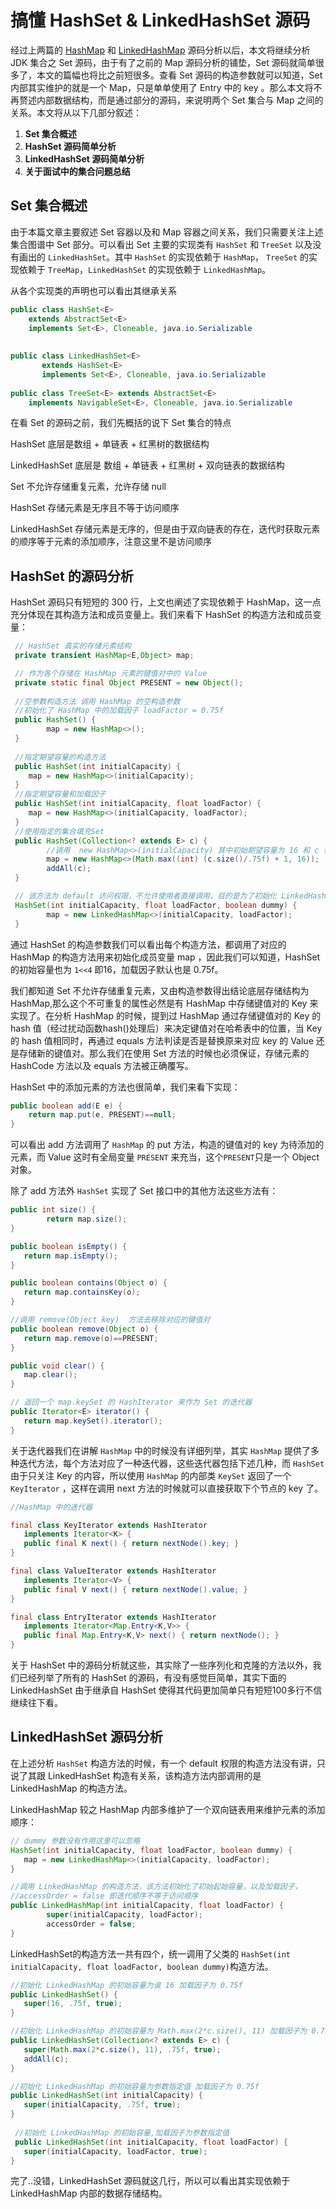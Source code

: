 # 搞懂 HashSet & LinkedHashSet 源码



经过上两篇的 [HashMap](https://juejin.cn/post/6844903588179755021) 和 [LinkedHashMap](https://juejin.cn/post/6844903590159450120) 源码分析以后，本文将继续分析 JDK 集合之 Set 源码，由于有了之前的 Map 源码分析的铺垫，Set 源码就简单很多了，本文的篇幅也将比之前短很多。查看 Set 源码的构造参数就可以知道，Set 内部其实维护的就是一个 Map，只是单单使用了 Entry 中的 key 。那么本文将不再赘述内部数据结构，而是通过部分的源码，来说明两个 Set 集合与 Map 之间的关系。本文将从以下几部分叙述：

1. **Set 集合概述**
2. **HashSet 源码简单分析**
3. **LinkedHashSet 源码简单分析**
4. **关于面试中的集合问题总结**



## Set 集合概述



由于本篇文章主要叙述 Set 容器以及和 Map 容器之间关系，我们只需要关注上述集合图谱中 Set 部分。可以看出 Set 主要的实现类有 `HashSet` 和 `TreeSet` 以及没有画出的 `LinkedHashSet`。其中 `HashSet` 的实现依赖于 `HashMap`， `TreeSet` 的实现依赖于 `TreeMap`，`LinkedHashSet` 的实现依赖于 `LinkedHashMap`。

从各个实现类的声明也可以看出其继承关系

```java
public class HashSet<E>
    extends AbstractSet<E>
    implements Set<E>, Cloneable, java.io.Serializable
    
    
public class LinkedHashSet<E>
       extends HashSet<E>
       implements Set<E>, Cloneable, java.io.Serializable 
    
public class TreeSet<E> extends AbstractSet<E>
    implements NavigableSet<E>, Cloneable, java.io.Serializable  
```

在看 Set 的源码之前，我们先概括的说下 Set 集合的特点

HashSet 底层是数组 + 单链表 + 红黑树的数据结构

LinkedHashSet 底层是 数组 + 单链表 + 红黑树 + 双向链表的数据结构

Set 不允许存储重复元素，允许存储 null

HashSet 存储元素是无序且不等于访问顺序

LinkedHashSet 存储元素是无序的，但是由于双向链表的存在，迭代时获取元素的顺序等于元素的添加顺序，注意这里不是访问顺序





## HashSet 的源码分析



HashSet 源码只有短短的 300 行，上文也阐述了实现依赖于 HashMap，这一点充分体现在其构造方法和成员变量上。我们来看下 HashSet 的构造方法和成员变量：

```java
 // HashSet 真实的存储元素结构
 private transient HashMap<E,Object> map;

 // 作为各个存储在 HashMap 元素的键值对中的 Value
 private static final Object PRESENT = new Object();
    
 //空参数构造方法 调用 HashMap 的空构造参数  
 //初始化了 HashMap 中的加载因子 loadFactor = 0.75f
 public HashSet() {
        map = new HashMap<>();
 }
 
 //指定期望容量的构造方法
 public HashSet(int initialCapacity) {
    map = new HashMap<>(initialCapacity);
 }
 //指定期望容量和加载因子
 public HashSet(int initialCapacity, float loadFactor) {
    map = new HashMap<>(initialCapacity, loadFactor);
 }
 //使用指定的集合填充Set
 public HashSet(Collection<? extends E> c) {
        //调用  new HashMap<>(initialCapacity) 其中初始期望容量为 16 和 c 容量 / 默认 load factor 后 + 1的较大值
        map = new HashMap<>(Math.max((int) (c.size()/.75f) + 1, 16));
        addAll(c);
 }

 // 该方法为 default 访问权限，不允许使用者直接调用，目的是为了初始化 LinkedHashSet 时使用
 HashSet(int initialCapacity, float loadFactor, boolean dummy) {
        map = new LinkedHashMap<>(initialCapacity, loadFactor);
 }

```

通过 HashSet 的构造参数我们可以看出每个构造方法，都调用了对应的 HashMap 的构造方法用来初始化成员变量 map ，因此我们可以知道，HashSet 的初始容量也为 `1<<4` 即16，加载因子默认也是 0.75f。

我们都知道 Set 不允许存储重复元素，又由构造参数得出结论底层存储结构为 HashMap,那么这个不可重复的属性必然是有 HashMap 中存储键值对的 Key 来实现了。在分析 HashMap 的时候，提到过 HashMap 通过存储键值对的 Key 的 hash 值（经过扰动函数hash()处理后）来决定键值对在哈希表中的位置，当 Key 的 hash 值相同时，再通过 equals 方法判读是否是替换原来对应 key 的 Value 还是存储新的键值对。那么我们在使用 Set 方法的时候也必须保证，存储元素的 HashCode 方法以及 equals 方法被正确覆写。

HashSet 中的添加元素的方法也很简单，我们来看下实现：

```java
public boolean add(E e) {
    return map.put(e, PRESENT)==null;
}
```

可以看出 add 方法调用了 `HashMap` 的 put 方法，构造的键值对的 key 为待添加的元素，而 Value 这时有全局变量 `PRESENT` 来充当，这个`PRESENT`只是一个 Object 对象。

除了 add 方法外 `HashSet` 实现了 Set 接口中的其他方法这些方法有：

```java
public int size() {
        return map.size();
}

public boolean isEmpty() {
   return map.isEmpty();
}

public boolean contains(Object o) {
   return map.containsKey(o);
}

//调用 remove(Object key)  方法去移除对应的键值对
public boolean remove(Object o) {
   return map.remove(o)==PRESENT;
}

public void clear() {
   map.clear();
}

// 返回一个 map.keySet 的 HashIterator 来作为 Set 的迭代器
public Iterator<E> iterator() {
   return map.keySet().iterator();
}
```

关于迭代器我们在讲解 `HashMap` 中的时候没有详细列举，其实 `HashMap` 提供了多种迭代方法，每个方法对应了一种迭代器，这些迭代器包括下述几种，而 `HashSet` 由于只关注 Key 的内容，所以使用 `HashMap` 的内部类 `KeySet` 返回了一个 `KeyIterator` ，这样在调用 next 方法的时候就可以直接获取下个节点的 key 了。

```java
//HashMap 中的迭代器

final class KeyIterator extends HashIterator
   implements Iterator<K> {
   public final K next() { return nextNode().key; }
}

final class ValueIterator extends HashIterator
   implements Iterator<V> {
   public final V next() { return nextNode().value; }
}

final class EntryIterator extends HashIterator
   implements Iterator<Map.Entry<K,V>> {
   public final Map.Entry<K,V> next() { return nextNode(); }
}
```

关于 HashSet 中的源码分析就这些，其实除了一些序列化和克隆的方法以外，我们已经列举了所有的 HashSet 的源码，有没有感觉巨简单，其实下面的 LinkedHashSet 由于继承自 HashSet 使得其代码更加简单只有短短100多行不信继续往下看。



## LinkedHashSet 源码分析



在上述分析 `HashSet` 构造方法的时候，有一个 default 权限的构造方法没有讲，只说了其跟 LinkedHashSet 构造有关系，该构造方法内部调用的是 LinkedHashMap 的构造方法。

LinkedHashMap 较之 HashMap 内部多维护了一个双向链表用来维护元素的添加顺序：

```java
// dummy 参数没有作用这里可以忽略
HashSet(int initialCapacity, float loadFactor, boolean dummy) {
   map = new LinkedHashMap<>(initialCapacity, loadFactor);
}

//调用 LinkedHashMap 的构造方法，该方法初始化了初始起始容量，以及加载因子，
//accessOrder = false 即迭代顺序不等于访问顺序
public LinkedHashMap(int initialCapacity, float loadFactor) {
        super(initialCapacity, loadFactor);
        accessOrder = false;
}
```

LinkedHashSet的构造方法一共有四个，统一调用了父类的 `HashSet(int initialCapacity, float loadFactor, boolean dummy)`构造方法。

```java
//初始化 LinkedHashMap 的初始容量为诶 16 加载因子为 0.75f
public LinkedHashSet() {
   super(16, .75f, true);
}

//初始化 LinkedHashMap 的初始容量为 Math.max(2*c.size(), 11) 加载因子为 0.75f 
public LinkedHashSet(Collection<? extends E> c) {
   super(Math.max(2*c.size(), 11), .75f, true);
   addAll(c);
}

//初始化 LinkedHashMap 的初始容量为参数指定值 加载因子为 0.75f 
public LinkedHashSet(int initialCapacity) {
   super(initialCapacity, .75f, true);
}
 
 //初始化 LinkedHashMap 的初始容量,加载因子为参数指定值 
 public LinkedHashSet(int initialCapacity, float loadFactor) {
   super(initialCapacity, loadFactor, true);
}
```

完了..没错，LinkedHashSet 源码就这几行，所以可以看出其实现依赖于 LinkedHashMap 内部的数据存储结构。



